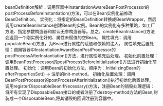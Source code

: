 beanDefinition解析：调用容器中InstantiationAwareBeanPostProcessor的postProcessBeforeInstantiation()方法，可以在Bean实例化前修改BeanDefinition。
实例化：将指定的BeanDefinition转换成BeanWrapper，然后调用createBeanInstance创建Bean的实例。Bean的实例化有多种策略，如工厂方法、指定参数构造器和默认无参构造器等。总之，createBeanInstance()方法会返回一个刚实例化好的、属性未赋值的空Bean。
属性填充：调用populateBean()方法，为Bean进行属性的赋值和依赖的注入。
属性填充后置处理：调用容器中InstantiationAwareBeanPostProcessor的postProcessAfterInstantiation()方法，进行属性填充后处理。
初始化前置处理：调用BeanPostProcessor的postProcessBeforeInitialization()方法进行初始化前置处理。
初始化：调用Bean的初始化方法，顺序为：InitializingBean的afterPropertiesSet() -> 注册的init-method。
初始化后置处理：调用BeanPostProcessor的postProcessAfterInitialization()执行初始化后置处理。
调用registerDisposableBeanIfNecessary()方法，注册Bean的销毁处理逻辑：将所有实现了DisposableBean接口的或者注册了destroy-method方法的Bean,封装成一个DisposableBean,将其销毁的回调注册到容器中。
